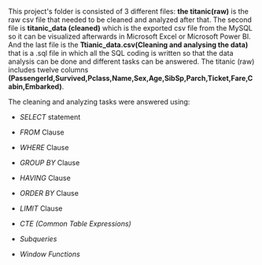 
This project's folder is consisted of 3 different files: **the titanic(raw)** is the raw csv file that needed to be cleaned and analyzed after that.
The second file is **titanic_data (cleaned)** which is the exported csv file from the MySQL so it can be visualized afterwards in Microsoft Excel or Microsoft Power BI. 
And the last file is the **Ttianic_data.csv(Cleaning and analysing the data)** that is a .sql file in which all the SQL coding is written so that the data analysis  can be done and different tasks can be answered. 
The titanic (raw) includes twelve columns **(PassengerId,Survived,Pclass,Name,Sex,Age,SibSp,Parch,Ticket,Fare,Cabin,Embarked)**.

The cleaning and analyzing tasks were answered using:

 - *SELECT* statement
 
 - *FROM* Clause
 
 - *WHERE* Clause
 
 - *GROUP BY* Clause
 
 - *HAVING* Clause
 
 - *ORDER BY* Clause
 
 - *LIMIT* Clause
 
 - *CTE (Common Table Expressions)*
 
 - *Subqueries* 
 
 - *Window Functions*
 
